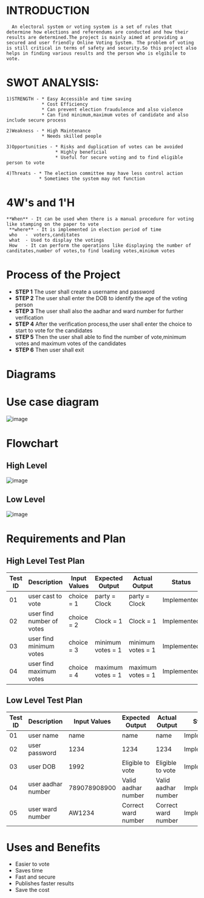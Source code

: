 # INTRODUCTION
      An electoral system or voting system is a set of rules that determine how elections and referendums are conducted and how their results are determined.The project is mainly aimed at providing a secured and user friendly Online Voting System. The problem of voting is still critical in terms of safety and security.So this project also helps in finding various results and the person who is elgibile to vote. 
# SWOT ANALYSIS:
    1)STRENGTH - * Easy Accessible and time saving
                 * Cost Efficiency
                 * Can prevent election fraudulence and also violence
                 * Can find minimum,maximum votes of candidate and also include secure process
                 
    2)Weakness - * High Maintenance
                 * Needs skilled people
                 
    3)Opportunities - * Risks and duplication of votes can be avoided
                      * Highly beneficial
                      * Useful for secure voting and to find eligible person to vote
                      
    4)Threats - * The election committee may have less control action 
                * Sometimes the system may not function
                
# 4W's and 1'H
    **When** - It can be used when there is a manual procedure for voting like stamping on the paper to vote
     **where** - It is implemented in election period of time
     who   -  voters,canditates
     what  - Used to display the votings
     How   - It can perform the operations like displaying the number of canditates,number of votes,to find leading votes,minimum votes

# Process of the Project
* **STEP 1** 
 The user shall create a username and password
* **STEP 2**
 The user shall enter the DOB to identify the age of the voting person
* **STEP 3** 
 The user shall also the aadhar and ward number for further verification
* **STEP 4**
 After the verification process,the user shall enter the choice to start to vote for the candidates
* **STEP 5** 
 Then the user shall able to find the number of vote,minimum votes and maximum votes of the candidates
* **STEP 6**
 Then user shall exit 

# Diagrams
# Use case diagram
![image](https://user-images.githubusercontent.com/98879965/155890151-b1cb1941-bab5-4e41-a051-05891d1f13fe.png)

# Flowchart
## High Level 
![image](https://user-images.githubusercontent.com/98879965/155890192-df6ed9c5-12f0-4598-8dc3-710bb6fe47c8.png)

## Low Level
![image](https://user-images.githubusercontent.com/98879965/155891013-39fe82c1-0de4-4167-acc6-6f96e07ee64c.png)

# Requirements and Plan
## High Level Test Plan

| Test ID     | Description | Input Values   | Expected Output  | Actual Output | Status |
| ----------  | ----------- | ------------   | ---------------- | ------------- | ------- |
| 01  |   user cast to vote       | choice = 1  | party = Clock |  party = Clock | Implemented |
| 02  | user find number of votes | choice = 2  | Clock = 1     |   Clock = 1  | Implemented |
| 03  | user find minimum votes   | choice = 3  | minimum votes = 1 | minimum votes = 1 | Implemented |
| 04  | user find maximum votes   | choice = 4  | maximum votes = 1 | maximum votes = 1 | Implemented |


## Low Level Test Plan

| Test ID     | Description | Input Values | Expected Output     | Actual Output    | Status |
| ----------  | ----------- | ------------ | ----------------    | -------------    | ------- |
| 01  |   user name         |   name       |     name            |    name          | Implemented |
| 02  | user password       |   1234       |     1234            |   1234           | Implemented |
| 03  | user DOB            |   1992       | Eligible to vote    | Eligible to vote  | Implemented |
| 04  | user aadhar number  | 789078908900 | Valid aadhar number | Valid aadhar number | Implemented |
| 05  | user ward number    | AW1234       | Correct ward number | Correct ward number | Implemented |


# Uses and Benefits
* Easier to vote
* Saves time
* Fast and secure
* Publishes faster results
* Save the cost 







